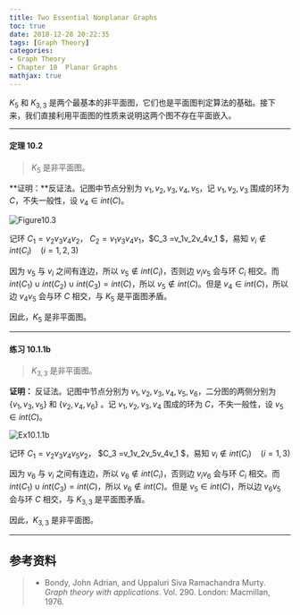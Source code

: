 ```yaml
---
title: Two Essential Nonplanar Graphs
toc: true
date: 2018-12-28 20:22:35
tags: [Graph Theory]
categories: 
- Graph Theory
- Chapter 10  Planar Graphs
mathjax: true
---
```


$K_5$ 和 $K_{3,3}$ 是两个最基本的非平面图，它们也是平面图判定算法的基础。接下来，我们直接利用平面图的性质来说明这两个图不存在平面嵌入。

------

#### 定理 10.2    

> $K_5$ 是非平面图。

**证明：**反证法。记图中节点分别为 $v_1, v_2, v_3, v_4, v_5$，记 $v_1, v_2, v_3$ 围成的环为 $C$，不失一般性，设 $v_4 \in int(C)$。

![Figure10.3](\images\Figure10.3.png)

记环 $C_1 = v_2 v_3 v_4 v_2$， $C_2 = v_1v_3v_4v_1$，$C_3 =v_1v_2v_4v_1 $，易知 $v_i \notin int(C_i)\quad(i=1,2,3)$

因为 $v_5$ 与 $v_i$ 之间有连边，所以 $v_5 \notin int(C_i)$，否则边 $v_iv_5$ 会与环 $C_i$ 相交。而 $int(C_1) \cup int(C_2) \cup int(C_3) = int(C)$，所以 $v_5 \notin int(C)$。但是 $v_4 \in int(C)$，所以边 $v_4v_5$ 会与环 $C$ 相交，与 $K_5$ 是平面图矛盾。

因此，$K_5$ 是非平面图。

------

#### 练习 10.1.1b    

> $K_{3,3}$ 是非平面图。

**证明：** 反证法。记图中节点分别为 $v_1, v_2, v_3, v_4, v_5,v_6$，二分图的两侧分别为 $\{v_1,v_3,v_5\}$ 和 $\{v_2,v_4,v_6\}$ 。记 $v_1, v_2, v_3,v_4$ 围成的环为 $C$，不失一般性，设 $v_5 \in int(C)$。

![Ex10.1.1b](\images\Ex10.1.1b.png)

记环 $C_1 = v_2 v_3 v_4 v_5 v_2$， $C_3 =v_1v_2v_5v_4v_1 $，易知 $v_i \notin int(C_i)\quad(i=1,3)$

因为 $v_6$ 与 $v_i$ 之间有连边，所以 $v_6 \notin int(C_i)$，否则边 $v_iv_6$ 会与环 $C_i$ 相交。而 $int(C_1) \cup int(C_3) = int(C)$，所以 $v_6 \notin int(C)$。但是 $v_5 \in int(C)$，所以边 $v_6v_5$ 会与环 $C$ 相交，与 $K_{3,3}$ 是平面图矛盾。

因此，$K_{3,3}$ 是非平面图。

------



## 参考资料

> - Bondy, John Adrian, and Uppaluri Siva Ramachandra Murty. *Graph theory with applications*. Vol. 290. London: Macmillan, 1976.
